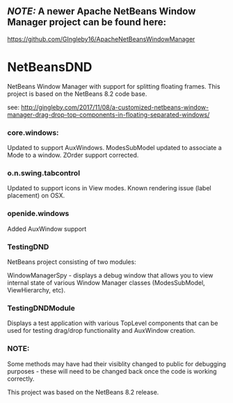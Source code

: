## _NOTE:_ A newer Apache NetBeans Window Manager project can be found here: 
https://github.com/GIngleby16/ApacheNetBeansWindowManager

# NetBeansDND
NetBeans Window Manager with support for splitting floating frames.  This project is based on the NetBeans 8.2 code base.

see: <http://gingleby.com/2017/11/08/a-customized-netbeans-window-manager-drag-drop-top-components-in-floating-separated-windows/>

### core.windows:
Updated to support AuxWindows.  ModesSubModel updated to associate a Mode to a window.  ZOrder support corrected.

### o.n.swing.tabcontrol
Updated to support icons in View modes.  Known rendering issue (label placement) on OSX.

### openide.windows
Added AuxWindow support

### TestingDND
NetBeans project consisting of two modules:

WindowManagerSpy - displays a debug window that allows you to view internal state of various Window Manager classes (ModesSubModel, ViewHierarchy, etc).

### TestingDNDModule
Displays a test application with various TopLevel components that can be used for testing drag/drop functionality and AuxWindow creation.


### NOTE:
Some methods may have had their visiblity changed to public for debugging purposes - these will need to be changed back once the code is working correctly.

This project was based on the NetBeans 8.2 release.  
